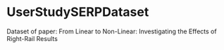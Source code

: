 # UserStudySERPDataset
Dataset of paper: From Linear to Non-Linear: Investigating the Effects of Right-Rail Results

